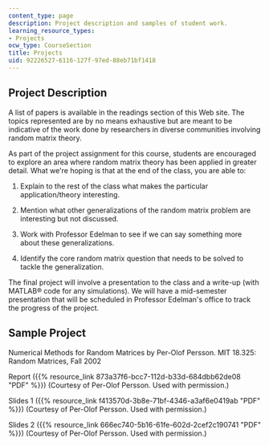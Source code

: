 ```yaml
---
content_type: page
description: Project description and samples of student work.
learning_resource_types:
- Projects
ocw_type: CourseSection
title: Projects
uid: 92226527-6116-127f-97ed-88eb71bf1418
---
```


Project Description
-------------------

A list of papers is available in the readings section of this Web site. The topics represented are by no means exhaustive but are meant to be indicative of the work done by researchers in diverse communities involving random matrix theory.

As part of the project assignment for this course, students are encouraged to explore an area where random matrix theory has been applied in greater detail. What we're hoping is that at the end of the class, you are able to:

1.  Explain to the rest of the class what makes the particular application/theory interesting.  
    
2.  Mention what other generalizations of the random matrix problem are interesting but not discussed.  
    
3.  Work with Professor Edelman to see if we can say something more about these generalizations.  
    
4.  Identify the core random matrix question that needs to be solved to tackle the generalization.

The final project will involve a presentation to the class and a write-up (with MATLAB® code for any simulations). We will have a mid-semester presentation that will be scheduled in Professor Edelman's office to track the progress of the project.

Sample Project
--------------

Numerical Methods for Random Matrices by Per-Olof Persson. MIT 18.325: Random Matrices, Fall 2002

Report ({{% resource_link 873a37f6-bcc7-112d-b33d-684dbb62de08 "PDF" %}}) (Courtesy of Per-Olof Persson. Used with permission.)

Slides 1 ({{% resource_link f413570d-3b8e-71bf-4346-a3af6e0419ab "PDF" %}}) (Courtesy of Per-Olof Persson. Used with permission.)

Slides 2 ({{% resource_link 666ec740-5b16-61fe-602d-2cef2c190741 "PDF" %}}) (Courtesy of Per-Olof Persson. Used with permission.)
